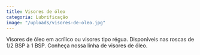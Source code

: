 ```yaml
---
title: Visores de óleo
categoria: Lubrificação
image: "/uploads/visores-de-oleo.jpg"
---
```


Visores de óleo em acrílico ou visores tipo régua. Disponíveis nas roscas de 1/2 BSP à 1 BSP. Conheça nossa linha de visores de óleo.

